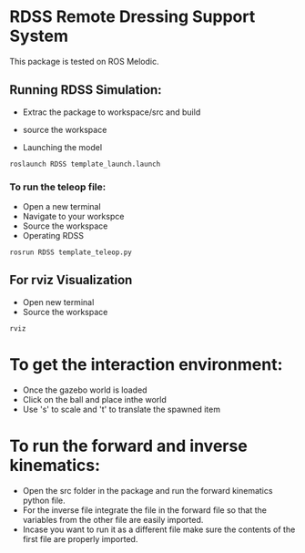 # RDSS Remote Dressing Support System
This package is tested on ROS Melodic.

## Running RDSS Simulation:
- Extrac the package to workspace/src and build
- source the workspace

- Launching the model
```
roslaunch RDSS template_launch.launch
```

### To run the teleop file:
- Open a new terminal
- Navigate to your workspce
- Source the workspace
- Operating RDSS
```
rosrun RDSS template_teleop.py
```

## For rviz Visualization
- Open new terminal
- Source the workspace
```
rviz	
```

# To get the interaction environment:
- Once the gazebo world is loaded
- Click on the ball and place inthe world
- Use 's' to scale and 't' to translate the spawned item

# To run the forward and inverse kinematics:
- Open the src folder in the package and run the forward kinematics python file.
- For the inverse file integrate the file in the forward file so that the variables from the other file are easily imported.
- Incase you want to run it as a different file make sure the contents of the first file are properly imported.

